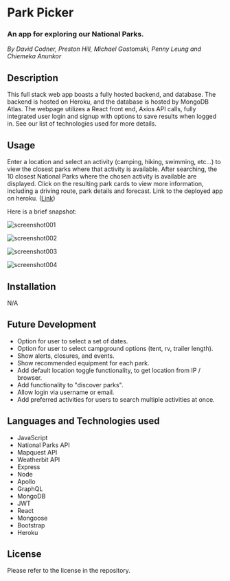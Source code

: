 # Park Picker
### An app for exploring our National Parks.

*By David Codner, Preston Hill, Michael Gostomski, Penny Leung and Chiemeka Anunkor*

## Description
This full stack web app boasts a fully hosted backend, and database. The backend is hosted on Heroku, and the database is hosted by MongoDB Atlas. The webpage utilizes a React front end, Axios API calls, fully integrated user login and signup with options to save results when logged in. See our list of technologies used for more details. 

## Usage
Enter a location and select an activity (camping, hiking, swimming, etc...) to view the closest parks where that activity is available. After searching, the 10 closest National Parks where the chosen activity is available are displayed. Click on the resulting park cards to view more information, including a driving route, park details and forecast. Link to the deployed app on heroku. ([Link](https://park-picker-react.herokuapp.com/))

Here is a brief snapshot: 

![screenshot001](https://user-images.githubusercontent.com/6627972/207971491-92bf52e8-cd27-4eba-afba-0a4b225cfee0.png)

![screenshot002](https://user-images.githubusercontent.com/6627972/207971507-00a626a3-af7e-42dd-a3ed-8de8b5f70d16.png)

![screenshot003](https://user-images.githubusercontent.com/6627972/207971514-d2492ff3-ef1b-45ec-90a3-a7edc83ffc73.png)

![screenshot004](https://user-images.githubusercontent.com/6627972/207971523-3d7a1028-716c-4814-8522-4077244838b3.png)

## Installation
N/A

## Future Development
 - Option for user to select a set of dates.
 - Option for user to select campground options (tent, rv, trailer length).
 - Show alerts, closures, and events.
 - Show recommended equipment for each park.
 - Add default location toggle functionality, to get location from IP / browser.
 - Add functionality to "discover parks".
 - Allow login via username or email.
 - Add preferred activities for users to search multiple activities at once.

## Languages and Technologies used
 - JavaScript
 - National Parks API
 - Mapquest API
 - Weatherbit API
 - Express
 - Node
 - Apollo
 - GraphQL
 - MongoDB
 - JWT
 - React
 - Mongoose 
 - Bootstrap
 - Heroku

## License
Please refer to the license in the repository.
